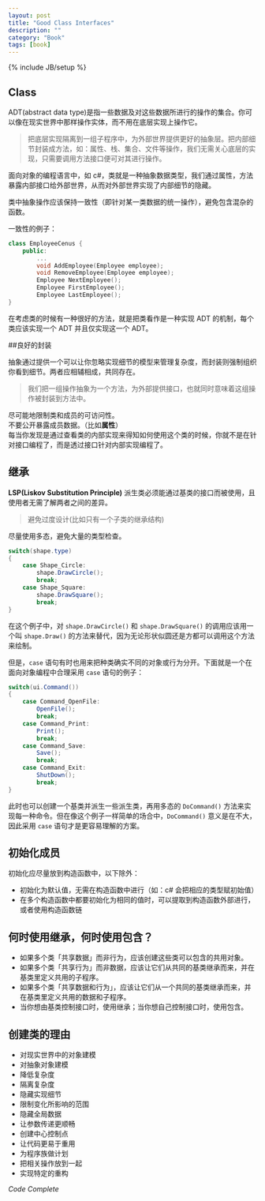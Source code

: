 ```yaml
---
layout: post
title: "Good Class Interfaces"
description: ""
category: "Book"
tags: [book]
---
```

{% include JB/setup %}

## Class

ADT(abstract data type)是指一些数据及对这些数据所进行的操作的集合。你可以像在现实世界中那样操作实体，而不用在底层实现上操作它。

> 把底层实现隔离到一组子程序中，为外部世界提供更好的抽象层。把内部细节封装成方法，如：属性、栈、集合、文件等操作，我们无需关心底层的实现，只需要调用方法接口便可对其进行操作。

面向对象的编程语言中，如 c#，类就是一种抽象数据类型，我们通过属性，方法暴露内部接口给外部世界，从而对外部世界实现了内部细节的隐藏。

类中抽象操作应该保持一致性（即针对某一类数据的统一操作），避免包含混杂的函数。

一致性的例子：

``` c++
class EmployeeCenus {
    public:
        ...
        void AddEmployee(Employee employee);
		void RemoveEmployee(Employee employee);
		Employee NextEmployee();
		Employee FirstEmployee();
		Employee LastEmployee();
}
```

在考虑类的时候有一种很好的方法，就是把类看作是一种实现 ADT 的机制，每个类应该实现一个 ADT 并且仅实现这一个 ADT。

##良好的封装

抽象通过提供一个可以让你忽略实现细节的模型来管理复杂度，而封装则强制组织你看到细节。两者应相辅相成，共同存在。

> 我们把一组操作抽象为一个方法，为外部提供接口，也就同时意味着这组操作被封装到方法中。

尽可能地限制类和成员的可访问性。  
不要公开暴露成员数据。（比如**属性**）  
每当你发现是通过查看类的内部实现来得知如何使用这个类的时候，你就不是在针对接口编程了，而是透过接口针对内部实现编程了。

## 继承

**LSP(Liskov Substitution Principle)** 派生类必须能通过基类的接口而被使用，且使用者无需了解两者之间的差异。

> 避免过度设计(比如只有一个子类的继承结构)

尽量使用多态，避免大量的类型检查。

``` c#
switch(shape.type)
{
	case Shape_Circle:
		shape.DrawCircle();
		break;
	case Shape_Square:
		shape.DrawSquare();
		break;
}
```

在这个例子中，对 `shape.DrawCircle()` 和 `shape.DrawSquare()` 的调用应该用一个叫 `shape.Draw()` 的方法来替代，因为无论形状似圆还是方都可以调用这个方法来绘制。

但是，`case` 语句有时也用来把种类确实不同的对象或行为分开。下面就是一个在面向对象编程中合理采用 `case` 语句的例子：

``` c#
switch(ui.Command())
{
	case Command_OpenFile:
		OpenFile();
		break;
	case Command_Print:
		Print();
		break;
	case Command_Save:
		Save();
		break;
	case Command_Exit:
		ShutDown();
		break;
}
```

此时也可以创建一个基类并派生一些派生类，再用多态的 `DoCommand()` 方法来实现每一种命令。但在像这个例子一样简单的场合中，`DoCommand()` 意义是在不大，因此采用 `case` 语句才是更容易理解的方案。

## 初始化成员

初始化应尽量放到构造函数中，以下除外：

- 初始化为默认值，无需在构造函数中进行（如：c# 会把相应的类型赋初始值）
- 在多个构造函数中都要初始化为相同的值时，可以提取到构造函数外部进行，或者使用构造函数链


## 何时使用继承，何时使用包含？

- 如果多个类「共享数据」而非行为，应该创建这些类可以包含的共用对象。
- 如果多个类「共享行为」而非数据，应该让它们从共同的基类继承而来，并在基类里定义共用的子程序。
- 如果多个类「共享数据和行为」，应该让它们从一个共同的基类继承而来，并在基类里定义共用的数据和子程序。
- 当你想由基类控制接口时，使用继承；当你想自己控制接口时，使用包含。

## 创建类的理由

- 对现实世界中的对象建模
- 对抽象对象建模
- 降低复杂度
- 隔离复杂度
- 隐藏实现细节
- 限制变化所影响的范围
- 隐藏全局数据
- 让参数传递更顺畅
- 创建中心控制点
- 让代码更易于重用
- 为程序族做计划
- 把相关操作放到一起
- 实现特定的重构

*Code Complete*
